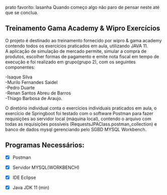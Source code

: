 prato favorito: lasanha
Quando começo algo não paro de pensar neste até que se conclua.

## Treinamento Gama Academy & Wipro Exercícios 
O projeto é destinado ao treinamento fornecido por wipro & gama academy contendo todos os exercícios praticados em aula, utilizando JAVA 11.<br>
A aplicação de simulação de mercado permite, simular a compra de produtos, escolher formas de pagamento e emite nota fiscal em tempo de execução e foi realizado em grupo(grupo 2), com os seguintes componentes:<br>

-Isaque Silva<br>
-Murilo Fernandes Saidel<br>
-Pedro Duarte<br>
-Renan Santos Abreu de Barros<br>
-Thiago Barbosa de Araujo.<br>




O diretório individual conta o exercícios individuais praticados em aula, o exercício de Springboot foi testado com o software Postman para fazer requisições ao servidor local (máquina local), contendo o arquivo com todas as requisições possíveis (RequestsJPAClass.postman_collection) e banco de dados mysql gerenciando pelo SGBD MYSQL Workbench. 

## Programas Necessários:
- [x] Postman
- [x] Servidor MYSQL(WORKBENCH)
- [x] IDE Eclipse 
- [x] Java JDK 11 (min)

